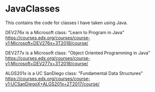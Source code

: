 # JavaClasses

This contains the code for classes I have taken using Java.

DEV276x is a Microsoft class: "Learn to Program in Java"  
    https://courses.edx.org/courses/course-v1:Microsoft+DEV276x+3T2018/course/

DEV277x is a Microsoft class: "Object Oriented Programming in Java"  
    https://courses.edx.org/courses/course-v1:Microsoft+DEV277x+3T2018/course/

ALGS201x is a UC SanDiego class: "Fundamental Data Structures"
    https://courses.edx.org/courses/course-v1:UCSanDiegoX+ALGS201x+2T2017/course/
